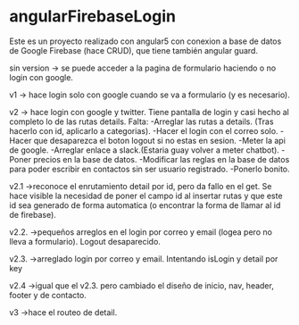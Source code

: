 # angularFirebaseLogin

Este es un proyecto realizado con angular5 con conexion a base de datos de Google Firebase (hace CRUD), que tiene también angular guard.

sin version -> se puede acceder a la pagina de formulario haciendo o no login con google.

v1 -> hace login solo con google cuando se va a formulario (y es necesario). 

v2 -> hace login con google y twitter. Tiene pantalla de login y casi hecho al completo lo de las rutas details.
        Falta:
            -Arreglar las rutas a details. (Tras hacerlo con id, aplicarlo a categorias).
            -Hacer el login con el correo solo.
            -Hacer que desaparezca el boton logout si no estas en sesion.
            -Meter la api de google.
            -Arreglar enlace a slack.(Estaria guay volver a meter chatbot).
            -Poner precios en la base de datos.
            -Modificar las reglas en la base de datos para poder escribir en contactos sin ser usuario registrado.
            -Ponerlo bonito.
            
v2.1 ->reconoce el enrutamiento detail por id, pero da fallo en el get. Se hace visible la necesidad de poner el campo id al insertar rutas y que este id sea generado de forma automatica (o encontrar la forma de llamar al id de firebase).    

v2.2. ->pequeños arreglos en el login por correo y email (logea pero no lleva a formulario). Logout desaparecido.

v2.3. ->arreglado login por correo y email. Intentando isLogin y detail por key

v2.4 ->igual que el v2.3. pero cambiado el diseño de inicio, nav, header, footer y de contacto.

v3 ->hace el routeo de detail.
